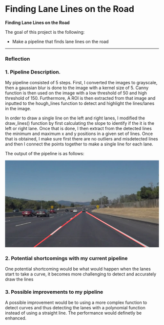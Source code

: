 # **Finding Lane Lines on the Road** 


**Finding Lane Lines on the Road**

The goal of this project is the following:
* Make a pipeline that finds lane lines on the road



[//]: # (Image References)

[image1]: ./test_images_output/solidWhiteCurveprocessed.png "Detected lanes"

---

### Reflection

### 1. Pipeline Description.

My pipeline consisted of 5 steps. First, I converted the images to grayscale, then a gaussian blur is done to the image with a kernel size of 5. Canny function is then used on the image with a low threshold of 50 and high threshold of 150. Furthermore, A ROI is then extracted from that image and inputted to the hough_lines function to detect and highlight the lines/lanes in the image.

In order to draw a single line on the left and right lanes, I modified the draw_lines() function by first calculating the slope to identify if the it is the left or right lane. Once that is done, I then extract from the detected lines the minimum and maximum x and y positions in a given set of lines. Once that is obtained, I make sure first there are no outliers and misdetected lines and then I connect the points together to make a single line for each lane. 

The output of the pipeline is as follows: 

![alt text][image1]


### 2. Potential shortcomings with my current pipeline


One potential shortcoming would be what would happen when the lanes start to take a curve, it becomes more challenging to detect and accurately draw the lines 


### 3. Possible improvements to my pipeline

A possible improvement would be to using a more complex function to detect curves and thus detecting the lanes with a polynomial function instead of using a straight line. The performance would definetly be enhanced.
